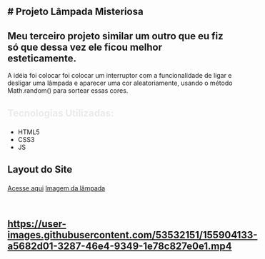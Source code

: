 ## <p> # Projeto Lâmpada Misteriosa</p>
## Meu terceiro projeto similar um outro que eu fiz só que dessa vez ele ficou melhor esteticamente.
A idéia foi colocar foi colocar um interruptor com a funcionalidade  de ligar e desligar uma lâmpada e aparecer uma cor aleatoriamente, 
usando o método Math.random() para sortear essas cores. 
## <p style="color: #eaeaea; font-weight: bold;">Tecnologias Utilizadas:</p>
- HTML5
- CSS3
- JS

## <p>Layout do Site</p>
<a href="https://felipevianaa7.github.io/lampadamisteriosa/">Acesse aqui</a>
<a href="https://ionic.io/ionicons">Imagem da lâmpada</a>

## <p style="width: 600px; height: 1200px; padding-top: 30px;">https://user-images.githubusercontent.com/53532151/155904133-a5682d01-3287-46e4-9349-1e78c827e0e1.mp4</p>
